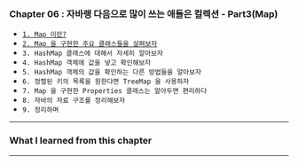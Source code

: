 
### Chapter 06 : 자바랭 다음으로 많이 쓰는 애들은 컬렉션 - Part3(Map)

- [`1. Map 이란?`]()
- [`2. Map 을 구현한 주요 클래스들을 살펴보자`]()
- `3. HashMap 클래스에 대해서 자세히 알아보자`
- `4. HashMap 객체에 값을 넣고 확인해보자`
- `5. HashMap 객체의 값을 확인하는 다른 방법들을 알아보자`
- `6. 정렬된 키의 목록을 원한다면 TreeMap 을 사용하자`
- `7. Map 을 구현한 Properties 클래스는 알아두면 편리하다`
- `8. 자바의 자료 구조를 정리해보자`
- `9. 정리하며`


---

### What I learned from this chapter



---
